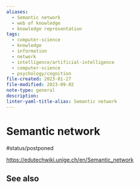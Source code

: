 ```yaml
---
aliases:
  - Semantic network
  - web of knowledge
  - knowledge representation
tags:
  - computer-science
  - knowledge
  - information
  - network
  - intelligence/artificial-intelligence
  - computer-science
  - psychology/cognition
file-created: 2023-01-27
file-modified: 2023-09-02
note-type: general
description: 
linter-yaml-title-alias: Semantic network
---
```


# Semantic network

#status/postponed

https://edutechwiki.unige.ch/en/Semantic_network

## See also
